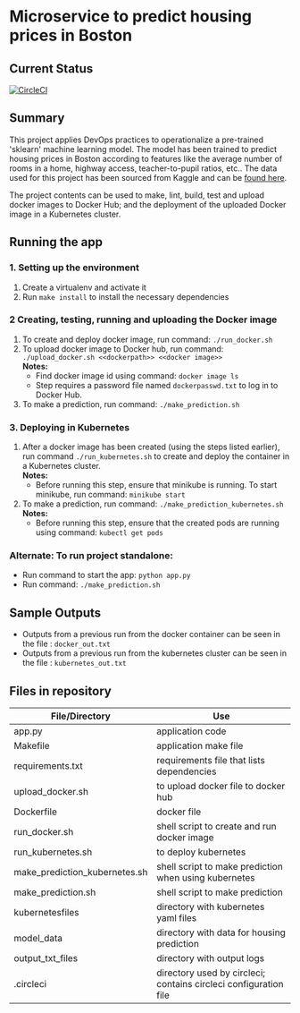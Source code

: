 # Microservice to predict housing prices in Boston

## Current Status
[![CircleCI](https://circleci.com/gh/circleci/circleci-docs.svg?style=svg)](https://circleci.com/gh/circleci/circleci-docs)

## Summary

This project applies DevOps practices to operationalize a pre-trained 'sklearn' machine learning model. The model has been trained to predict housing prices in Boston according to features like the average number of rooms in a home, highway access, teacher-to-pupil ratios, etc.. The data used for this project has been sourced from Kaggle and can be [found here](https://www.kaggle.com/c/boston-housing).

The project contents can be used to make, lint, build, test and upload docker images to Docker Hub; and the deployment of the uploaded Docker image in a Kubernetes cluster.

## Running the app

### 1. Setting up the environment
1. Create a virtualenv and activate it
2. Run `make install` to install the necessary dependencies

### 2 Creating, testing, running and uploading the Docker image
1. To create and deploy docker image, run command:  `./run_docker.sh`
2. To upload docker image to Docker hub, run command: `./upload_docker.sh <<dockerpath>> <<docker image>>`  
    **Notes:**
     * Find docker image id using command: `docker image ls`
     * Step requires a password file named `dockerpasswd.txt` to log in to Docker Hub.
3. To make a prediction, run command: `./make_prediction.sh`

### 3. Deploying in Kubernetes
1. After a docker image has been created (using the steps listed earlier), run command `./run_kubernetes.sh` to create and deploy the container in a Kubernetes cluster.  
    **Notes:**
    * Before running this step, ensure that minikube is running. To start minikube, run command: `minikube start`
2. To make a prediction, run command: `./make_prediction_kubernetes.sh`
    **Notes:**
    * Before running this step, ensure that the created pods are running using command: `kubectl get pods`

### Alternate: To run project standalone:
* Run command to start the app:  `python app.py`
* Run command: `./make_prediction.sh`

## Sample Outputs
* Outputs from a previous run from the docker container can be seen in the file : `docker_out.txt`
* Outputs from a previous run from the kubernetes cluster can be seen in the file : `kubernetes_out.txt`

## Files in repository

| File/Directory | Use |
|----------------|-----|
| app.py | application code |
| Makefile | application make file |
| requirements.txt | requirements file that lists dependencies |
| upload_docker.sh | to upload docker file to docker hub |
| Dockerfile | docker file |
| run_docker.sh | shell script to create and run docker image |
| run_kubernetes.sh | to deploy kubernetes |
| make_prediction_kubernetes.sh | shell script to make prediction when using kubernetes |
| make_prediction.sh | shell script to make prediction |
| kubernetesfiles | directory with kubernetes yaml files |
| model_data | directory with data for housing prediction |
| output_txt_files | directory with output logs |
| .circleci | directory used by circleci; contains circleci configuration file |